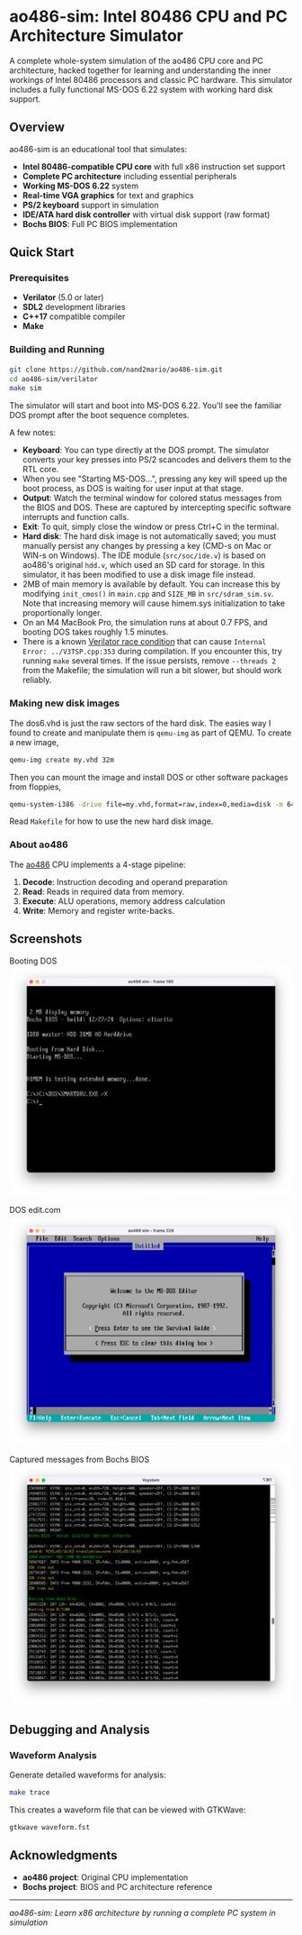 # ao486-sim: Intel 80486 CPU and PC Architecture Simulator

A complete whole-system simulation of the ao486 CPU core and PC architecture, hacked together for learning and understanding the inner workings of Intel 80486 processors and classic PC hardware. This simulator includes a fully functional MS-DOS 6.22 system with working hard disk support.

## Overview

ao486-sim is an educational tool that simulates:
- **Intel 80486-compatible CPU core** with full x86 instruction set support
- **Complete PC architecture** including essential peripherals
- **Working MS-DOS 6.22** system 
- **Real-time VGA graphics** for text and graphics
- **PS/2 keyboard** support in simulation
- **IDE/ATA hard disk controller** with virtual disk support (raw format)
- **Bochs BIOS**: Full PC BIOS implementation

## Quick Start

### Prerequisites
- **Verilator** (5.0 or later)
- **SDL2** development libraries
- **C++17** compatible compiler
- **Make**

### Building and Running

```bash
git clone https://github.com/nand2mario/ao486-sim.git
cd ao486-sim/verilator
make sim
```

The simulator will start and boot into MS-DOS 6.22. You'll see the familiar DOS prompt after the boot sequence completes.

A few notes:
- **Keyboard**: You can type directly at the DOS prompt. The simulator converts your key presses into PS/2 scancodes and delivers them to the RTL core.
- When you see "Starting MS-DOS...", pressing any key will speed up the boot process, as DOS is waiting for user input at that stage.
- **Output**: Watch the terminal window for colored status messages from the BIOS and DOS. These are captured by intercepting specific software interrupts and function calls.
- **Exit**: To quit, simply close the window or press Ctrl+C in the terminal.
- **Hard disk**: The hard disk image is not automatically saved; you must manually persist any changes by pressing a key (CMD-s on Mac or WIN-s on Windows). The IDE module (`src/soc/ide.v`) is based on ao486's original `hdd.v`, which used an SD card for storage. In this simulator, it has been modified to use a disk image file instead.
- 2MB of main memory is available by default. You can increase this by modifying `init_cmos()` in `main.cpp` and `SIZE_MB` in `src/sdram_sim.sv`. Note that increasing memory will cause himem.sys initialization to take proportionally longer.
- On an M4 MacBook Pro, the simulation runs at about 0.7 FPS, and booting DOS takes roughly 1.5 minutes.
- There is a known [Verilator race condition](https://github.com/verilator/verilator/issues/5756) that can cause `Internal Error: ../V3TSP.cpp:353` during compilation. If you encounter this, try running `make` several times. If the issue persists, remove `--threads 2` from the Makefile; the simulation will run a bit slower, but should work reliably.

### Making new disk images

The dos6.vhd is just the raw sectors of the hard disk. The easies way I found to create and manipulate them is `qemu-img` as part of QEMU. To create a new image,

```bash
qemu-img create my.vhd 32m
```

Then you can mount the image and install DOS or other software packages from floppies,
```bash
qemu-system-i386 -drive file=my.vhd,format=raw,index=0,media=disk -m 64 -L . -fda msdos6_22disk1.img -boot a
```

Read `Makefile` for how to use the new hard disk image.

### About ao486
The [ao486](https://github.com/MiSTer-devel/ao486_MiSTer) CPU implements a 4-stage pipeline:
1. **Decode**: Instruction decoding and operand preparation
2. **Read**: Reads in required data from memory.
3. **Execute**: ALU operations, memory address calculation
4. **Write**: Memory and register write-backs.

## Screenshots

Booting DOS ![](doc/dos.png)

DOS edit.com ![](doc/edit.png)

Captured messages from Bochs BIOS ![](doc/message.png)

## Debugging and Analysis

### Waveform Analysis

Generate detailed waveforms for analysis:
```bash
make trace
```

This creates a waveform file that can be viewed with GTKWave:
```bash
gtkwave waveform.fst
```

## Acknowledgments

- **ao486 project**: Original CPU implementation
- **Bochs project**: BIOS and PC architecture reference

---

*ao486-sim: Learn x86 architecture by running a complete PC system in simulation* 